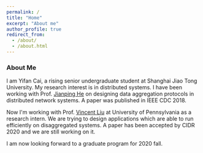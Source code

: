 ```yaml
---
permalink: /
title: "Home"
excerpt: "About me"
author_profile: true
redirect_from: 
  - /about/
  - /about.html
---
```


### About Me

I am Yifan Cai, a rising senior undergraduate student at Shanghai Jiao Tong University. My research interest is in distributed systems. I have been working with Prof. [Jianping He](https://jianping-he.github.io/) on designing data aggregation protocols in distributed network systems. A paper was published in IEEE CDC 2018. 

Now I'm working with Prof. [Vincent Liu](http://vincen.tl/) at University of Pennsylvania as a research intern. We are trying to design applications which are able to run efficiently on disaggregated systems. A paper has been accepted by CIDR 2020 and we are still working on it.

I am now looking forward to a graduate program for 2020 fall. 

